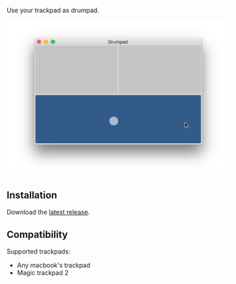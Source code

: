 Use your trackpad as drumpad.

![drumpad](drumpad.gif)

## Installation
Download the [latest release](https://github.com/Dev1an/Trackpad-Drummer/releases/latest).

## Compatibility

Supported trackpads:
- Any macbook's trackpad
- Magic trackpad 2
